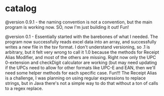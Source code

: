 # catalog

@version 0.9.1 - the naming convention is not a convention, but the main program is working now. SO, now I'm just building it out! Fun!

@version 0.1 - Essentially started with the barebones of what I needed. The program now successfully reads excel data into an array, and successfully writes a new file in the tsv format. I don't understand versioning, so .1 is arbitrary, but it felt very wrong to call it 1.0 because the methods for Receipt Alias Modifier, and most of the others are missing. Right now only the UPC 0-extension and checkDigit calculator are working (but may need updating if the UPCs need to allow for other formats like UPC-E and EAN, then we'll need some helper methods for each specific case. Fun!!! The Receipt Alias is a challenge, I was planning on using regular expressions to replace strings, but in Java there's not a simple way to do that without a ton of calls to a regex replace.